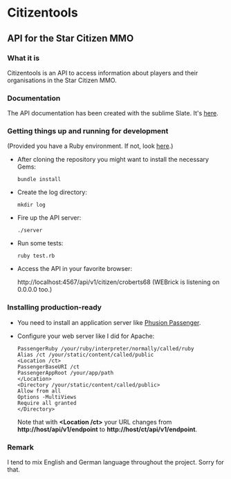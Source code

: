 # Citizentools
## API for the Star Citizen MMO

### What it is

Citizentools is an API to access information about players
and their organisations in the Star Citizen MMO.

### Documentation

The API documentation has been created with the sublime Slate.
It's [here](https://sabotrax.github.io/slate).

### Getting things up and running for development

(Provided you have a Ruby environment. If not, look [here](https://cbednarski.com/articles/installing-ruby/).)

* After cloning the repository you might want to install the necessary Gems:

  `bundle install`

* Create the log directory:

  `mkdir log`

* Fire up the API server:

  `./server`

* Run some tests:

  `ruby test.rb`

* Access the API in your favorite browser:

  http://localhost:4567/api/v1/citizen/croberts68 (WEBrick is listening on 0.0.0.0 too.)

### Installing production-ready

* You need to install an application server like [Phusion Passenger](https://www.phusionpassenger.com/library/).
* Configure your web server like I did for Apache:

  `PassengerRuby /your/ruby/interpreter/normally/called/ruby`  
  `Alias /ct /your/static/content/called/public`  
  `<Location /ct>`  
  `PassengerBaseURI /ct`  
  `PassengerAppRoot /your/app/path`  
  `</Location>`  
  `<Directory /your/static/content/called/public>`  
  `Allow from all`  
  `Options -MultiViews`  
  `Require all granted`  
  `</Directory>`

  Note that with **<Location /ct>** your URL changes from **http://host/api/v1/endpoint** to **http://host/ct/api/v1/endpoint**.

### Remark
I tend to mix English and German language throughout the project.
Sorry for that.
